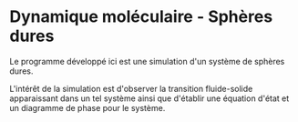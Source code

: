 # Dynamique moléculaire - Sphères dures

Le programme développé ici est une simulation d'un système de sphères dures.

L'intérêt de la simulation est d'observer la transition fluide-solide apparaissant dans un tel système ainsi que d'établir une équation d'état et un diagramme de phase pour le système.